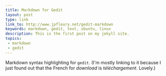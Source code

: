 ```yaml
---
title: Markdown for Gedit
layout: post
type: link
link_to: http://www.jpfleury.net/gedit-markdown
keywords: markdown, gedit, text, ubuntu, linux
description: This is the first post on my jekyll site.
topics:
 - markdown
 - gedit
---
```


Markdown syntax highlighting for <code>gedit</code>. (I'm mostly linking to it because I just found out that the French for *download* is *téléchargement*. Lovely.)